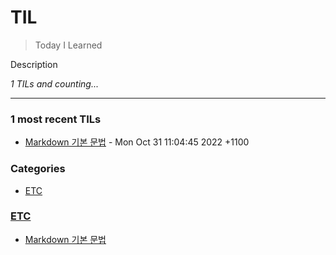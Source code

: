 # TIL
> Today I Learned

Description


_1 TILs and counting..._

---

### 1 most recent TILs

- [Markdown 기본 문법](ETC/Markdown-basic-syntex.md) - Mon Oct 31 11:04:45 2022 +1100

### Categories

- [ETC](#ETC)

### [ETC](#ETC)
- [Markdown 기본 문법](ETC/Markdown-basic-syntex.md)

[1]: https://simonwillison.net/2020/Apr/20/self-rewriting-readme/
[2]: https://github.com/jbranchaud/til

